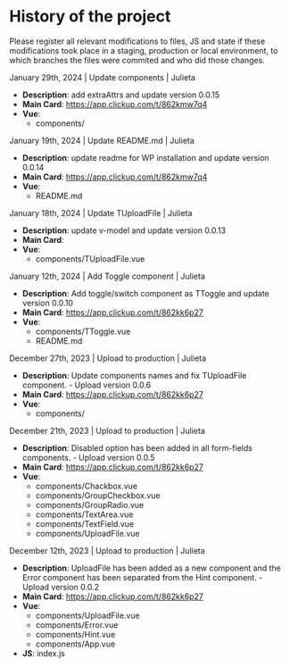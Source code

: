 # History of the project

Please register all relevant modifications to files, JS and state if these modifications took place in a staging, production or local environment, to which branches the files were commited and who did those changes.

January 29th, 2024 | Update components | Julieta

-   **Description**: add extraAttrs and update version 0.0.15
-   **Main Card**: https://app.clickup.com/t/862kmw7q4
-   **Vue**:
    -   components/

January 19th, 2024 | Update README.md | Julieta

-   **Description**: update readme for WP installation and update version 0.0.14
-   **Main Card**: https://app.clickup.com/t/862kmw7q4
-   **Vue**:
    -   README.md

January 18th, 2024 | Update TUploadFile | Julieta

-   **Description**: update v-model and update version 0.0.13
-   **Main Card**:
-   **Vue**:
    -   components/TUploadFile.vue

January 12th, 2024 | Add Toggle component | Julieta

-   **Description**: Add toggle/switch component as TToggle and update version 0.0.10
-   **Main Card**: https://app.clickup.com/t/862kk6p27
-   **Vue**:
    -   components/TToggle.vue
    -   README.md

December 27th, 2023 | Upload to production | Julieta

-   **Description**: Update components names and fix TUploadFile component. - Upload version 0.0.6
-   **Main Card**: https://app.clickup.com/t/862kk6p27
-   **Vue**:
    -   components/

December 21th, 2023 | Upload to production | Julieta

-   **Description**: Disabled option has been added in all form-fields components. - Upload version 0.0.5
-   **Main Card**: https://app.clickup.com/t/862kk6p27
-   **Vue**:
    -   components/Chackbox.vue
    -   components/GroupCheckbox.vue
    -   components/GroupRadio.vue
    -   components/TextArea.vue
    -   components/TextField.vue
    -   components/UploadFile.vue

December 12th, 2023 | Upload to production | Julieta

-   **Description**: UploadFile has been added as a new component and the Error component has been separated from the Hint component. - Upload version 0.0.2
-   **Main Card**: https://app.clickup.com/t/862kk6p27
-   **Vue**:
    -   components/UploadFile.vue
    -   components/Error.vue
    -   components/Hint.vue
    -   components/App.vue
-   **JS**: index.js
